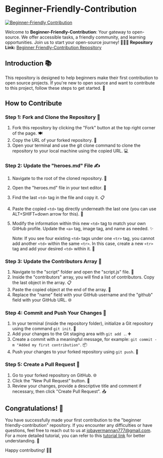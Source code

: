 


# Beginner-Friendly-Contribution

[![Beginner-Friendly Contribution](https://img.shields.io/badge/Visit-Beginner--Friendly%20Contribution-green?style=for-the-badge&logo=appveyor)](https://beginner-friendly-contribution.netlify.app/)

Welcome to **Beginner-Friendly-Contribution**: Your gateway to open-source. We offer accessible tasks, a friendly community, and learning opportunities. Join us to start your open-source journey! 🚀🌟🤗
**Repository Link:** [Beginner Friendly-Contribution Repository](https://github.com/jobayermannan/Beginner-friendly-contribution)


## Introduction 📚

This repository is designed to help beginners make their first contribution to open source projects. If you're new to open source and want to contribute to this project, follow these steps to get started. 🌈

## How to Contribute

### Step 1: Fork and Clone the Repository 🍴

1. Fork this repository by clicking the "Fork" button at the top right corner of the page. 🍽️
2. Copy the URL of your forked repository. 🔗
3. Open your terminal and use the git clone command to clone the repository to your local machine using the copied URL. 💻

### Step 2: Update the "heroes.md" File ✍️

1. Navigate to the root of the cloned repository. 📂
2. Open the "heroes.md" file in your text editor. 📝
3. Find the last `<td>` tag in the file and copy it. 📋
4. Paste the copied `<td>` tag directly underneath the last one (you can use ALT+SHIFT+down arrow for this). 🔄
5. Modify the information within this new `<td>` tag to match your own GitHub profile. Update the `<a>` tag, image tag, and name as needed. ✨
   
   Note: If you see four existing `<td>` tags under one `<tr>` tag, you cannot add another `<td>` within the same `<tr>`. In this case, create a new `<tr>` tag and add your desired `<td>` within it. 🚧

### Step 3: Update the Contributors Array 📄

1. Navigate to the "script" folder and open the "script.js" file. 📁
2. Inside the "contributors" array, you will find a list of contributors. Copy the last object in the array. 📋
3. Paste the copied object at the end of the array. 🚶
4. Replace the "name" field with your GitHub username and the "github" field with your GitHub URL. 🌐

### Step 4: Commit and Push Your Changes 🚢

1. In your terminal (inside the repository folder), initialize a Git repository using the command `git init`. 🔄
2. Add your changes to the Git staging area with `git add .`. ➕
3. Create a commit with a meaningful message, for example: `git commit -m "Added my first contribution"`. 📦
4. Push your changes to your forked repository using `git push`. 🚀

### Step 5: Create a Pull Request 🔄

1. Go to your forked repository on GitHub. 🌐
2. Click the "New Pull Request" button. 🔄
3. Review your changes, provide a descriptive title and comment if necessary, then click "Create Pull Request". 📤

## Congratulations! 🎉

You have successfully made your first contribution to the "beginner friendly-contribution" repository. If you encounter any difficulties or have questions, feel free to reach out to us at jobayermannan777@gmail.com. For a more detailed tutorial, you can refer to this [tutorial link](https://example.com/tutorial) for better understanding. 🙌

Happy contributing! 🌟👏
